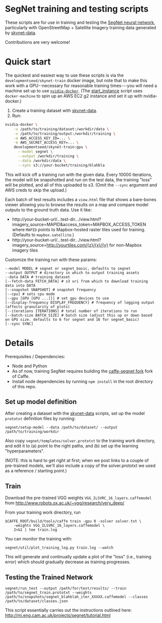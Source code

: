 
# SegNet training and testing scripts

These scripts are for use in training and testing the [SegNet neural
network](http://mi.eng.cam.ac.uk/projects/segnet/), particularly with
OpenStreetMap + Satellite Imagery training data generated by
[skynet-data](https://github.com/developmentseed/skynet-data).

Contributions are very welcome!

# Quick start

The quickest and easiest way to use these scripts is via the
`developmentseed/skynet-train` docker image, but note that to make this work
with a GPU--necessary for reasonable training times---you will need a machine
set up to use [`nvidia-docker`](https://github.com/NVIDIA/nvidia-docker).  (The
[start_instance](https://github.com/developmentseed/skynet-train/blob/master/start_instance)
script uses `docker-machine` to spin up an AWS EC2 g2 instance and set it up with
nvidia-docker.)

1. Create a training dataset with [skynet-data](https://github.com/developmentseed/skynet-data).
2. Run:

```sh
nvidia-docker \
    -v /path/to/training/dataset:/workdir/data \
    -v /path/to/training/output:/workdir/training \
    -e AWS_ACCESS_KEY_ID=... \
    -e AWS_SECRET_ACCESS_KEY=... \
    developmentseed/skynet-train:gpu \
      --model segnet \
      --output /workdir/training \
      --data /workdir/data \
      --sync s3://your-bucket/training/blahbla
```

This will kick off a training run with the given data. Every 10000 iterations,
the model will be snapshotted and run on the test data, the training "loss"
will be plotted, and all of this uploaded to s3. (Omit the `--sync` argument
and AWS creds to skip the upload.)

Each batch of test results includes a `view.html` file that shows a bare-bones
viewer allowing you to browse the results on a map and compare model outputs to
the ground truth data.  Use it like:
 - http://your-bucket-url/...test-dir.../view.html?imagery_source=MAPID&access_token=MAPBOX_ACCESS_TOKEN where `MAPID` points to Mapbox-hosted raster tiles used for training. (Defaults to `mapbox.satellite`.)
 - http://your-bucket-url/...test-dir.../view.html?imagery_source=http://yourtiles.com/{z}/{x}/{y} for non-Mapbox imagery tiles


Customize the training run with these params:

```
--model MODEL # segnet or segnet_basic, defaults to segnet
--output OUTPUT # directory in which to output training assets
--data DATA # training dataset
[--fetch-data FETCH_DATA] # s3 uri from which to download training data into DATA
[--snapshot SNAPSHOT] # snapshot frequency
[--cpu] # sets cpu mode
[--gpu [GPU [GPU ...]]] # set gpu devices to use
[--display-frequency DISPLAY_FREQUENCY] # frequency of logging output (affects granularity of plots)
[--iterations ITERATIONS] # total number of iterations to run
[--batch-size BATCH_SIZE] # batch size (adjust this up or down based on GPU size. defaults to 6 for segnet and 16 for segnet_basic)
[--sync SYNC]
```


# Details

Prerequisites / Dependencies:
 - Node and Python
 - As of now, training SegNet requires building the [caffe-segnet fork](https://github.com/alexgkendall/caffe-segnet) fork of Caffe.
 - Install node dependencies by running `npm install` in the root directory of this repo.

## Set up model definition

After creating a dataset with the [skynet-data](https://github.com/developmentseed/skynet-data)
scripts, set up the model `prototxt` definition files by running:

```
segnet/setup-model --data /path/to/dataset/ --output /path/to/training/workdir
```

Also copy `segnet/templates/solver.prototxt` to the training work directory, and
edit it to (a) point to the right paths, and (b) set up the learning
"hyperparameters".

(NOTE: this is hard to get right at first; when we post links to a couple of
pre-trained models, we'll also include a copy of the solver.prototxt we used as
a reference / starting point.)


## Train

Download the pre-trained VGG weights `VGG_ILSVRC_16_layers.caffemodel` from
http://www.robots.ox.ac.uk/~vgg/research/very_deep/

From your training work directory, run

```
$CAFFE_ROOT/build/tools/caffe train -gpu 0 -solver solver.txt \
    -weights VGG_ILSVRC_16_layers.caffemodel \
    2>&1 | tee train.log
```

You can monitor the training with:

```
segnet/util/plot_training_log.py train.log --watch
```

This will generate and continually update a plot of the "loss" (i.e., training
error) which should gradually decrease as training progresses.

## Testing the Trained Network

```
segnet/run_test --output /path/for/test/results/ --train /path/to/segnet_train.prototxt --weights /path/to/snapshots/segnet_blahblah_iter_XXXXX.caffemodel --classes /path/to/dataset/classes.json
```

This script essentially carries out the instructions outlined here:
http://mi.eng.cam.ac.uk/projects/segnet/tutorial.html



